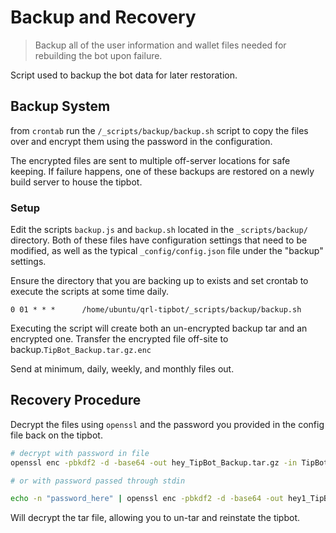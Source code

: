 # Backup and Recovery

> Backup all of the user information and wallet files needed for rebuilding the bot upon failure.

Script used to backup the bot data for later restoration.

## Backup System


from `crontab` run the `/_scripts/backup/backup.sh` script to copy the files over and encrypt them using the password in the configuration.

The encrypted files are sent to multiple off-server locations for safe keeping. If failure happens, one of these backups are restored on a newly build server to house the tipbot.

### Setup

Edit the scripts `backup.js` and `backup.sh` located in the `_scripts/backup/` directory. Both of these files have configuration settings that need to be modified, as well as the typical `_config/config.json` file under the "backup" settings.

Ensure the directory that you are backing up to exists and set crontab to execute the scripts at some time daily.

`0 01 * * *      /home/ubuntu/qrl-tipbot/_scripts/backup/backup.sh`

Executing the script will create both an un-encrypted backup tar and an encrypted one. Transfer the encrypted file off-site to backup.`TipBot_Backup.tar.gz.enc`


Send at minimum, daily, weekly, and monthly files out.

## Recovery Procedure

Decrypt the files using `openssl` and the password you provided in the config file back on the tipbot.

```bash
# decrypt with password in file
openssl enc -pbkdf2 -d -base64 -out hey_TipBot_Backup.tar.gz -in TipBot_Backup.tar.gz.enc -pass file:$HOME/qrl-tips/_scripts/backup/qrl-tipbotBackup/secret_pass.txt

# or with password passed through stdin

echo -n "password_here" | openssl enc -pbkdf2 -d -base64 -out hey1_TipBot_Backup.tar.gz -in TipBot_Backup.tar.gz.enc -pass stdin
```

Will decrypt the tar file, allowing you to un-tar and reinstate the tipbot.

